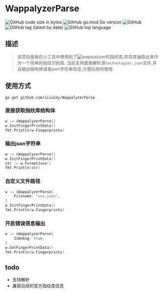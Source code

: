 # WappalyzerParse
![GitHub code size in bytes](https://img.shields.io/github/languages/code-size/iiiusky/WappalyzerParse)
![GitHub go.mod Go version](https://img.shields.io/github/go-mod/go-version/iiiusky/WappalyzerParse)
![GitHub](https://img.shields.io/github/license/iiiusky/WappalyzerParse)
![GitHub tag (latest by date)](https://img.shields.io/github/v/tag/iiiusky/WappalyzerParse)
![GitHub top language](https://img.shields.io/github/languages/top/iiiusky/WappalyzerParse)
## 描述
> 该项目是我在小工具中使用到了![wappalyzer](https://github.com/AliasIO/wappalyzer)的指纹库,并将其抽取出来作为一个简单的指纹识别库.
> 当前支持直接解析源`technologies.json`文件,并且输出结构体或者json字符串信息,方便后续的使用.

## 使用方式
```
go get github.com/iiiusky/WappalyzerParse
```

### 直接获取指纹库结构体

```go
w := &WappalyzerParse{}
w.InitFingerPrintData()
fmt.Println(w.Fingerprints)
```

### 输出json字符串
```go
w := &WappalyzerParse{}
w.InitFingerPrintData()
str := w.FormatJson()
fmt.Println(str)
```

### 自定义文件路径
```go
w := &WappalyzerParse{
    Filename: "xxx.json",
}
w.InitFingerPrintData()
fmt.Println(w.Fingerprints)
```

### 开启错误信息输出

```go
w := &WappalyzerParse{
    IsDebug: true,
}
w.GetFingerPrintData()
fmt.Println(w.Fingerprints)
```

## todo
- 支持解析
- 兼容后续的官方指纹库信息